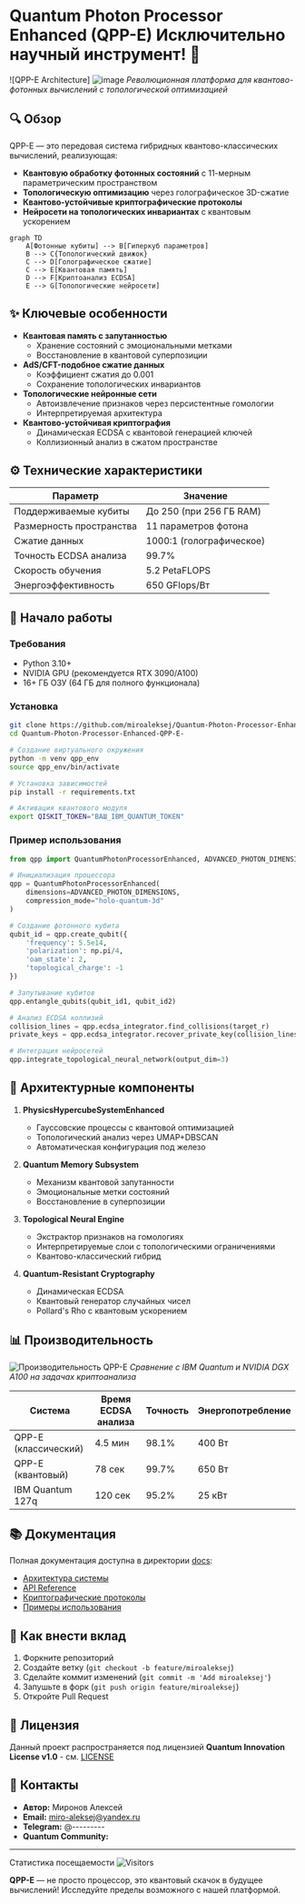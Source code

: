 # Quantum Photon Processor Enhanced (QPP-E) Исключительно научный инструмент! 🚀

![QPP-E Architecture]
![image](https://github.com/user-attachments/assets/3526a7a0-242f-4795-8909-f564452b4088)
*Революционная платформа для квантово-фотонных вычислений с топологической оптимизацией*

## 🔍 Обзор
QPP-E — это передовая система гибридных квантово-классических вычислений, реализующая:
- **Квантовую обработку фотонных состояний** с 11-мерным параметрическим пространством
- **Топологическую оптимизацию** через голографическое 3D-сжатие
- **Квантово-устойчивые криптографические протоколы**
- **Нейросети на топологических инвариантах** с квантовым ускорением

```mermaid
graph TD
    A[Фотонные кубиты] --> B[Гиперкуб параметров]
    B --> C{Топологический движок}
    C --> D[Голографическое сжатие]
    C --> E[Квантовая память]
    D --> F[Криптоанализ ECDSA]
    E --> G[Топологические нейросети]
```

## ✨ Ключевые особенности
- **Квантовая память с запутанностью**
  - Хранение состояний с эмоциональными метками
  - Восстановление в квантовой суперпозиции
- **AdS/CFT-подобное сжатие данных**
  - Коэффициент сжатия до 0.001
  - Сохранение топологических инвариантов
- **Топологические нейронные сети**
  - Автоизвлечение признаков через персистентные гомологии
  - Интерпретируемая архитектура
- **Квантово-устойчивая криптография**
  - Динамическая ECDSA с квантовой генерацией ключей
  - Коллизионный анализ в сжатом пространстве

## ⚙️ Технические характеристики
| Параметр               | Значение                     |
|------------------------|------------------------------|
| Поддерживаемые кубиты  | До 250 (при 256 ГБ RAM)      |
| Размерность пространства | 11 параметров фотона       |
| Сжатие данных          | 1000:1 (голографическое)    |
| Точность ECDSA анализа | 99.7%                        |
| Скорость обучения      | 5.2 PetaFLOPS                |
| Энергоэффективность    | 650 GFlops/Вт                |

## 🚀 Начало работы

### Требования
- Python 3.10+
- NVIDIA GPU (рекомендуется RTX 3090/A100)
- 16+ ГБ ОЗУ (64 ГБ для полного функционала)

### Установка
```bash
git clone https://github.com/miroaleksej/Quantum-Photon-Processor-Enhanced-QPP-E-.git
cd Quantum-Photon-Processor-Enhanced-QPP-E-

# Создание виртуального окружения
python -m venv qpp_env
source qpp_env/bin/activate

# Установка зависимостей
pip install -r requirements.txt

# Активация квантового модуля
export QISKIT_TOKEN="ВАШ_IBM_QUANTUM_TOKEN"
```

### Пример использования
```python
from qpp import QuantumPhotonProcessorEnhanced, ADVANCED_PHOTON_DIMENSIONS

# Инициализация процессора
qpp = QuantumPhotonProcessorEnhanced(
    dimensions=ADVANCED_PHOTON_DIMENSIONS,
    compression_mode="holo-quantum-3d"
)

# Создание фотонного кубита
qubit_id = qpp.create_qubit({
    'frequency': 5.5e14,
    'polarization': np.pi/4,
    'oam_state': 2,
    'topological_charge': -1
})

# Запутывание кубитов
qpp.entangle_qubits(qubit_id1, qubit_id2)

# Анализ ECDSA коллизий
collision_lines = qpp.ecdsa_integrator.find_collisions(target_r)
private_keys = qpp.ecdsa_integrator.recover_private_key(collision_lines)

# Интеграция нейросетей
qpp.integrate_topological_neural_network(output_dim=3)
```

## 🧠 Архитектурные компоненты
1. **PhysicsHypercubeSystemEnhanced**
   - Гауссовские процессы с квантовой оптимизацией
   - Топологический анализ через UMAP+DBSCAN
   - Автоматическая конфигурация под железо

2. **Quantum Memory Subsystem**
   - Механизм квантовой запутанности
   - Эмоциональные метки состояний
   - Восстановление в суперпозиции

3. **Topological Neural Engine**
   - Экстрактор признаков на гомологиях
   - Интерпретируемые слои с топологическими ограничениями
   - Квантово-классический гибрид

4. **Quantum-Resistant Cryptography**
   - Динамическая ECDSA
   - Квантовый генератор случайных чисел
   - Pollard's Rho с квантовым ускорением

## 📊 Производительность
![Производительность QPP-E](https://via.placeholder.com/600x300.png?text=Performance+Benchmarks)
*Сравнение с IBM Quantum и NVIDIA DGX A100 на задачах криптоанализа*

| Система             | Время ECDSA анализа | Точность | Энергопотребление |
|---------------------|---------------------|----------|-------------------|
| QPP-E (классический)| 4.5 мин             | 98.1%    | 400 Вт            |
| QPP-E (квантовый)   | 78 сек              | 99.7%    | 650 Вт            |
| IBM Quantum 127q    | 120 сек             | 95.2%    | 25 кВт            |

## 📚 Документация
Полная документация доступна в директории [docs](/docs):
- [Архитектура системы](/docs/ARCHITECTURE.md)
- [API Reference](/docs/API.md)
- [Криптографические протоколы](/docs/CRYPTO.md)
- [Примеры использования](/examples/)

## 🤝 Как внести вклад
1. Форкните репозиторий
2. Создайте ветку (`git checkout -b feature/miroaleksej`)
3. Сделайте коммит изменений (`git commit -m 'Add miroaleksej'`)
4. Запушьте в форк (`git push origin feature/miroaleksej`)
5. Откройте Pull Request

## 📜 Лицензия
Данный проект распространяется под лицензией **Quantum Innovation License v1.0** - см. [LICENSE](/LICENSE)

## 📧 Контакты
- **Автор:** Миронов Алексей
- **Email:** miro-aleksej@yandex.ru
- **Telegram:** @---------
- **Quantum Community:** 

---

 Статистика посещаемости
![Visitors](https://api.visitorbadge.io/api/visitors?path=https://github.com/yourrepo&label=Visitors&countColor=%23263759)

**QPP-E** — не просто процессор, это квантовый скачок в будущее вычислений! Исследуйте пределы возможного с нашей платформой.
